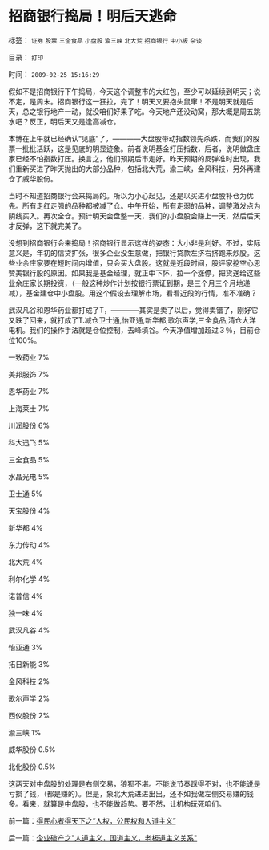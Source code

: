 # 招商银行捣局！明后天逃命

标签： `证券` `股票` `三全食品` `小盘股` `渝三峡` `北大荒` `招商银行` `中小板` `杂谈` 

目录： `打印`

时间： `2009-02-25 15:16:29`

假如不是招商银行下午捣局，今天这个调整市的大红包，至少可以延续到明天；说不定，是周末。招商银行这一狂拉，完了！明天又要抱头鼠窜！不是明天就是后天，总之银行地产一动，就没咱们好果子吃。今天地产还没动窝，那大概是周五跳水吧？反正，明后天又是逢高减仓。

本博在上午就已经确认“见底”了，————大盘股带动指数领先杀跌，而我们的股票一批批活跃，这是见底的明显迹象。前者说明基金打压指数，后者，说明做盘庄家已经不怕指数打压。换言之，他们预期后市走好。昨天预期的反弹准时出现，我们重新买进了昨天抛出的大部分品种，包括北大荒，渝三峡，金风科技，另外再建仓了威华股份。

当时不知道招商银行会来捣局的。所以为小心起见，还是以买进小盘股补仓为优先。所有走红走强的品种都被减了仓。中午开始，所有走弱的品种，调整激发点为阴线买入。再次全仓。预计明天会盘整一天，我们的小盘股会赚上一天，然后后天才反弹，这下就完美了。

没想到招商银行会来捣局！招商银行显示这样的姿态：大小非是利好。不过，实际意义是，年初的信贷扩张，很多企业没生意做，把银行贷款左挤右挤跑来炒股。这些业余庄家要在短时间内增值，只会买大盘股。这就是近段时间，股评家挖空心思赞美银行股的原因。如果我是基金经理，就正中下怀，拉一个涨停，把货送给这些业余庄家长期投资，（一般这种炒作计划按银行票证到期，是三个月三个月地递减），基金建仓中小盘股。用这个假设去理解市场，看看近段的行情，准不准确？

武汉凡谷和恩华药业都打成了T，————其实是卖了以后，觉得卖错了，刚好它又跌了回来，就打成了T.减仓卫士通,怡亚通,新华都,歌尔声学,三全食品,清仓大洋电机。我们的操作手法就是仓位控制，去峰填谷。今天净值增加超过３％，目前仓位100%。

一致药业 7%

美邦服饰 7%

恩华药业 7%

上海莱士 7%

川润股份 6%

科大迅飞 5%

三全食品 5%

水晶光电 5%

卫士通 5%

天宝股份 4%

新华都 4%

东力传动 4%

北大荒 4%

利尔化学 4%

诺普信 4%

独一味 4%

武汉凡谷 4%

怡亚通 3%

拓日新能 3%

金风科技 2%

歌尔声学 2%

西仪股份 2%

渝三峡 1%

威华股份 0.5%

北化股份 0.5%

这两天对中盘股的处理是右侧交易，狼狈不堪。不能说节奏踩得不对，也不能说是亏损了钱，（都是赚的）。但是，象北大荒进进出出，还不如我做左侧交易赚的钱多。看来，就算是中盘股，也不能做趋势。要不然，让机构玩死咱们。



前一篇：[得民心者得天下之“人权，公民权和人道主义”](../../../2009/2/24/得民心者得天下之“人权，公民权和人道主义”.md)

后一篇：[企业破产之&quot;人道主义，国道主义，老板道主义关系&quot;](../../../2009/2/25/企业破产之人道主义，国道主义，老板道主义关系.md)
